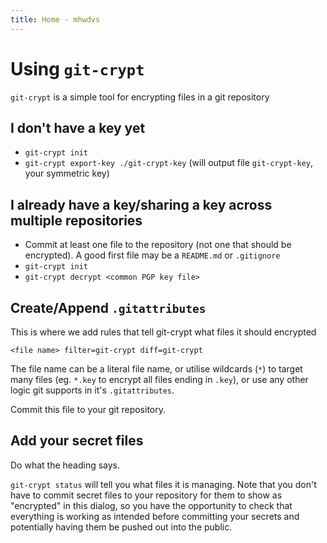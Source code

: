 ```yaml
---
title: Home - mhwdvs
---
```


# Using `git-crypt`

`git-crypt` is a simple tool for encrypting files in a git repository

## I don't have a key yet

- `git-crypt init`
- `git-crypt export-key ./git-crypt-key` (will output file `git-crypt-key`, your symmetric key)

## I already have a key/sharing a key across multiple repositories

- Commit at least one file to the repository (not one that should be encrypted). A good first file may be a `README.md` or `.gitignore`
- `git-crypt init`
- `git-crypt decrypt <common PGP key file>`

## Create/Append `.gitattributes`

This is where we add rules that tell git-crypt what files it should encrypted

```
<file name> filter=git-crypt diff=git-crypt
```

The file name can be a literal file name, or utilise wildcards (`*`) to target many files (eg. `*.key` to encrypt all files ending in `.key`), or use any other logic git supports in it's `.gitattributes`.

Commit this file to your git repository.

## Add your secret files

Do what the heading says.

`git-crypt status` will tell you what files it is managing. Note that you don't have to commit secret files to your repository for them to show as "encrypted" in this dialog, so you have the opportunity to check that everything is working as intended before committing your secrets and potentially having them be pushed out into the public.

